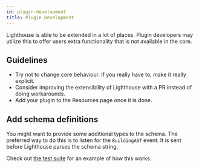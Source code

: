 ```yaml
---
id: plugin-development
title: Plugin Development
---
```


Lighthouse is able to be extended in a lot of places. Plugin developers
may utilize this to offer users extra functionality that is not available in the core.

## Guidelines

- Try not to change core behaviour. If you really have to, make it really explicit.
- Consider improving the extensibility of Lighthouse with a PR instead of doing workarounds.
- Add your plugin to the Resources page once it is done.

## Add schema definitions

You might want to provide some additional types to the schema. The preferred way to
do this is to listen for the `BuildingAST` event. It is sent before Lighthouse parses
the schema string.

Check out [the test suite](https://github.com/nuwave/lighthouse/tree/master/tests/Integration/Events/BuildingASTTest.php)
for an example of how this works.
